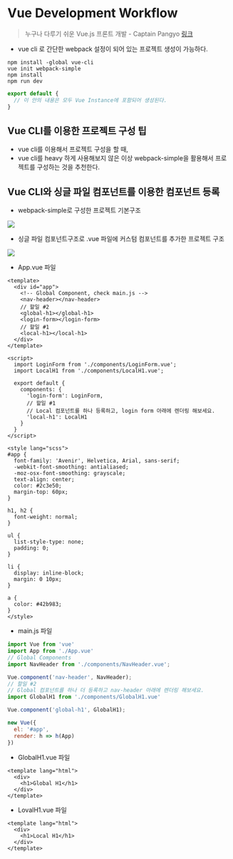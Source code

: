 # Vue Development Workflow

> 누구나 다루기 쉬운 Vue.js 프론트 개발 - Captain Pangyo [링크](https://www.inflearn.com/course/vue-pwa-vue-js-%EA%B8%B0%EB%B3%B8/)

* vue cli 로 간단한 webpack 설정이 되어 있는 프로젝트 생성이 가능하다.

```shell
npm install -global vue-cli
vue init webpack-simple
npm install
npm run dev
```

```js
export default {
  // 이 안의 내용은 모두 Vue Instance에 포함되어 생성된다.
}
```

## Vue CLI를 이용한 프로젝트 구성 팁

* vue cli를 이용해서 프로젝트 구성을 할 때,
* vue cli를 heavy 하게 사용해보지 않은 이상 webpack-simple을 활용해서 프로젝트를 구성하는 것을 추천한다.

## Vue CLI와 싱글 파일 컴포넌트를 이용한 컴포넌트 등록

* webpack-simple로 구성한 프로젝트 기본구조

![](https://github.com/namjunemy/TIL/blob/master/Vue/img/04.PNG?raw=true)

* 싱글 파일 컴포넌트구조로 .vue 파일에 커스텀 컴포넌트를 추가한 프로젝트 구조

![](https://github.com/namjunemy/TIL/blob/master/Vue/img/05.PNG?raw=true)

* App.vue 파일

```vue
<template>
  <div id="app">
    <!-- Global Component, check main.js -->
    <nav-header></nav-header>
    // 할일 #2
    <global-h1></global-h1>
    <login-form></login-form>
    // 할일 #1
    <local-h1></local-h1>
  </div>
</template>

<script>
  import LoginForm from './components/LoginForm.vue';
  import LocalH1 from './components/LocalH1.vue';

  export default {
    components: {
      'login-form': LoginForm,
      // 할일 #1
      // Local 컴포넌트를 하나 등록하고, login form 아래에 렌더링 해보세요.
      'local-h1': LocalH1
    }
  }
</script>

<style lang="scss">
#app {
  font-family: 'Avenir', Helvetica, Arial, sans-serif;
  -webkit-font-smoothing: antialiased;
  -moz-osx-font-smoothing: grayscale;
  text-align: center;
  color: #2c3e50;
  margin-top: 60px;
}

h1, h2 {
  font-weight: normal;
}

ul {
  list-style-type: none;
  padding: 0;
}

li {
  display: inline-block;
  margin: 0 10px;
}

a {
  color: #42b983;
}
</style>
```

* main.js 파일

```js
import Vue from 'vue'
import App from './App.vue'
// Global Components
import NavHeader from './components/NavHeader.vue';

Vue.component('nav-header', NavHeader);
// 할일 #2
// Global 컴포넌트를 하나 더 등록하고 nav-header 아래에 렌더링 해보세요.
import GlobalH1 from './components/GlobalH1.vue'

Vue.component('global-h1', GlobalH1);

new Vue({
  el: '#app',
  render: h => h(App)
})
```

* GlobalH1.vue 파일

```vue
<template lang="html">
  <div>
    <h1>Global H1</h1>
  </div>
</template>
```

* LovalH1.vue 파일

```vue
<template lang="html">
  <div>
    <h1>Local H1</h1>
  </div>
</template>
```

